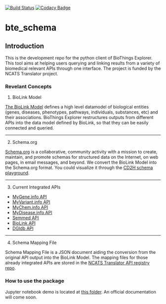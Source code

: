 [![Build Status](https://travis-ci.org/biothings/biothings_explorer.svg?branch=master)](https://travis-ci.org/biothings/biothings_explorer)
[![Codacy Badge](https://api.codacy.com/project/badge/Grade/1213cfd2b04948e792e6f122944a4c5a)](https://app.codacy.com/gh/biothings/biothings_explorer?utm_source=github.com&utm_medium=referral&utm_content=biothings/biothings_explorer&utm_campaign=Badge_Grade_Dashboard)

# bte_schema

## Introduction

This is the development repo for the python client of BioThings Explorer. This tool aims at helping users querying and linking results from a variety of biomedical relevant APIs through one interface. The project is funded by the NCATS Translator project.

### Revelant Concepts

 1. BioLink Model

[The BioLink Model](https://biolink.github.io/biolink-model/) defines a high level datamodel of biological entities (genes, diseases, phenotypes, pathways, individuals, substances, etc) and their associations. BioThings Explorer restructures outputs from different APIs into the data model defined by BioLink, so that they can be easily connected and queried.

---
 2. Schema.org

[Schema.org](https://schema.org) is a collaborative, community activity with a mission to create, maintain, and promote schemas for structured data on the Internet, on web pages, in email messages, and beyond. We convert the BioLink Model into the Schema.org format. You could visualize it through the [CD2H schema playground](https://discovery.biothings.io/bts62675/).

---
 3. Current Integrated APIs

  - [MyGene.info API](https://mygene.info)
  - [MyVariant.info API](https://myvariant.info)
  - [MyChem.info API](https://mychem.info)
  - [MyDisease.info API](http://mydisease.info)
  - [Semmed API](https://pending.biothings.io/semmed)
  - [BioLink API](https://api.monarchinitiative.org/api)
  - [DGIdb API](http://dgidb.org/api)
---
 4. Schema Mapping File

Schema Mapping File is a JSON document aiding the conversion from the original API output into the BioLink Model. The mapping files for those already integrated APIs are stored in the [NCATS Translator API registry repo](https://github.com/NCATS-Tangerine/translator-api-registry/tree/openapi_2.0).

### How to use the package
Jupyter notebook demo is located at [this folder](https://github.com/kevinxin90/bte_schema/tree/master/jupyter%20notebooks). An official documentation will come soon.  
